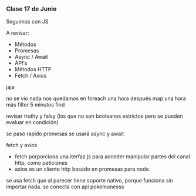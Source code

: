 ### Clase 17 de Junio

Seguimos con JS

A revisar:
- Métodos
- Promesas
- Async / Await
- API's
- Métodos HTTP
- Fetch / Axios

jaja

no se vio nada
nos quedamos en foreach una hora
después map una hora más
filter 5 minutos
find 


revisar truthy y falsy (los que no son booleanos estrictos pero se pueden evaluar en condición)

se pasó rapido promesas
se usará async y await


fetch y axios

- fetch porporciona una iterfaz js para acceder manipular partes del canal http, como peticiones
- axios es un cliente http basado en promesas para node.


se usa fetch que al parecer tiene soporte nativo, porque funciona sin importar nada.
se conecta con api pokemonesss

